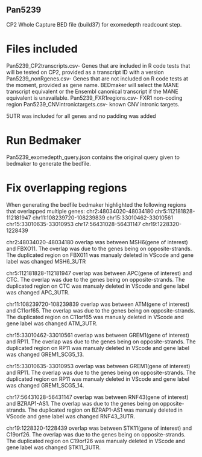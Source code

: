 ## Pan5239

CP2 Whole Capture BED file (build37) for exomedepth readcount step.

# Files included
Pan5239_CP2transcripts.csv- Genes that are included in R code tests that will be tested on CP2, provided as a transcript ID with a version
Pan5239_nonRgenes.csv- Genes that are not included on R code tests at the moment, provided as gene name. BEDmaker will select the MANE transcript equivalent or the Ensembl canonical transcript if the MANE equivalent is unavailable.
Pan5239_FXR1regions.csv- FXR1 non-coding region
Pan5239_CNVintronictargets.csv- known CNV intronic targets.

5UTR was included for all genes and no padding was added

# Run Bedmaker
Pan5239_exomedepth_query.json contains the original query given to bedmaker to generate the bedfile.

# Fix overlapping regions
When generating the bedfile bedmaker highlighted the following regions that overlapped multiple genes:
chr2:48034020-48034180
chr5:112181828-112181947
chr11:108239720-108239839
chr15:33010462-33010561
chr15:33010635-33010953
chr17:56431028-56431147
chr19:1228320-1228439

chr2:48034020-48034180 overlap was between MSH6(gene of interest) and FBXO11. The overlap was due to the genes being on opposite-strands. The duplicated region on FBX011 was manualy deleted in VScode and gene label was changed MSH6_3UTR

chr5:112181828-112181947 overlap was between APC(gene of interest) and CTC. The overlap was due to the genes being on opposite-strands. The duplicated region on CTC was manualy deleted in VScode and gene label was changed APC_3UTR.

chr11:108239720-108239839 overlap was between ATM(gene of interest) and C11orf65. The overlap was due to the genes being on opposite-strands. The duplicated region on C11orf65 was manualy deleted in VScode and gene label was changed ATM_3UTR.

chr15:33010462-33010561 overlap was between GREM1(gene of interest) and RP11. The overlap was due to the genes being on opposite-strands. The duplicated region on RP11 was manualy deleted in VScode and gene label was changed GREM1_SCG5_13.

chr15:33010635-33010953 overlap was between GREM1(gene of interest) and RP11. The overlap was due to the genes being on opposite-strands. The duplicated region on RP11 was manualy deleted in VScode and gene label was changed GREM1_SCG5_14.

chr17:56431028-56431147 overlap was between RNF43(gene of interest) and BZRAP1-AS1. The overlap was due to the genes being on opposite-strands. The duplicated region on BZRAP1-AS1 was manualy deleted in VScode and gene label was changed RNF43_3UTR.

chr19:1228320-1228439 overlap was between STK11(gene of interest) and C19orf26. The overlap was due to the genes being on opposite-strands. The duplicated region on C19orf26 was manualy deleted in VScode and gene label was changed STK11_3UTR.
